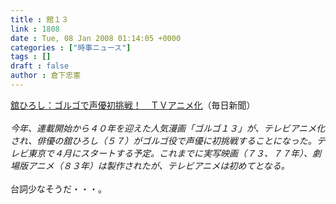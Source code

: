 ```yaml
---
title : 館１３
link : 1808
date : Tue, 08 Jan 2008 01:14:05 +0000
categories : ["時事ニュース"]
tags : []
draft : false
author : 倉下忠憲
---
```


<A HREF="http://mainichi.jp/enta/geinou/news/20080108spn00m200013000c.html" TARGET="_blank">舘ひろし：ゴルゴで声優初挑戦！　ＴＶアニメ化</A>（毎日新聞）<BR><BR><I>今年、連載開始から４０年を迎えた人気漫画「ゴルゴ１３」が、テレビアニメ化され、俳優の舘ひろし（５７）がゴルゴ役で声優に初挑戦することになった。テレビ東京で４月にスタートする予定。これまでに実写映画（７３、７７年）、劇場版アニメ（８３年）は製作されたが、テレビアニメは初めてとなる。</I><BR><BR>台詞少なそうだ・・・。<br><br>
